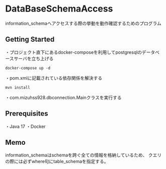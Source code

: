# DataBaseSchemaAccess
information_schemaへアクセスする際の挙動を動作確認するためのプログラム

## Getting Started

・プロジェクト直下にあるdocker-composeを利用してpostgresqlのデータベースサーバを立ち上げる
```terminal
docker-compose up -d
```

・pom.xmlに記載されている依存関係を解決する
```terminal
mvn install
```

・com.mizuhss928.dbconnection.Mainクラスを実行する

## Prerequisites
・Java 17
・Docker


## Memo
information_schemaはschemaを跨ぐ全ての情報を格納しているため、
クエリの際には必ずwhere句にtable_schemaを指定する。